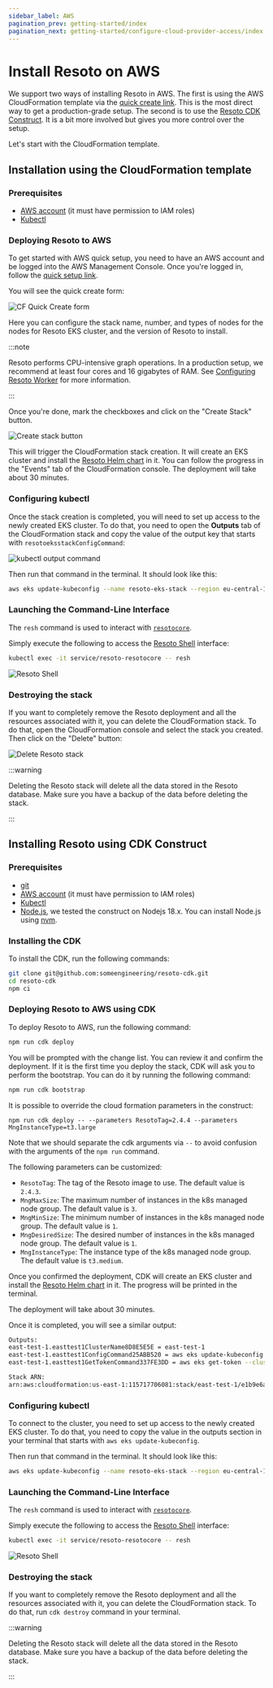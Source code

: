 ```yaml
---
sidebar_label: AWS
pagination_prev: getting-started/index
pagination_next: getting-started/configure-cloud-provider-access/index
---
```


# Install Resoto on AWS

We support two ways of installing Resoto in AWS. The first is using the AWS CloudFormation template via the [quick create link](https://eu-central-1.console.aws.amazon.com/cloudformation/home?region=eu-central-1#/stacks/create/review?templateURL=https://resoto-cdk.s3.eu-central-1.amazonaws.com/Resoto_EKS.template&stackName=ResotoEKS). This is the most direct way to get a production-grade setup. The second is to use the [Resoto CDK Construct](https://github.com/someengineering/resoto-cdk). It is a bit more involved but gives you more control over the setup.

Let's start with the CloudFormation template.

## Installation using the CloudFormation template

### Prerequisites

- [AWS account](https://aws.amazon.com/) (it must have permission to IAM roles)
- [Kubectl](https://kubernetes.io/docs/tasks/tools/)

### Deploying Resoto to AWS

To get started with AWS quick setup, you need to have an AWS account and be logged into the AWS Management Console. Once you're logged in, follow the [quick setup link](https://eu-central-1.console.aws.amazon.com/cloudformation/home?region=eu-central-1#/stacks/create/review?templateURL=https://resoto-cdk.s3.eu-central-1.amazonaws.com/Resoto_EKS.template&stackName=ResotoEKS).

You will see the quick create form:

![CF Quick Create form](./img/quick-setup-form.png)

Here you can configure the stack name, number, and types of nodes for the nodes for Resoto EKS cluster, and the version of Resoto to install.

:::note

Resoto performs CPU-intensive graph operations. In a production setup, we recommend at least four cores and 16 gigabytes of RAM. See [Configuring Resoto Worker](../../reference/configuration/worker.md#multi-core-machines) for more information.

:::

Once you're done, mark the checkboxes and click on the "Create Stack" button.

![Create stack button](./img/create-stack-button.png)

This will trigger the CloudFormation stack creation. It will create an EKS cluster and install the [Resoto Helm chart](https://github.com/someengineering/helm-charts) in it. You can follow the progress in the "Events" tab of the CloudFormation console. The deployment will take about 30 minutes.

### Configuring kubectl

Once the stack creation is completed, you will need to set up access to the newly created EKS cluster. To do that, you need to open the **Outputs** tab of the CloudFormation stack and copy the value of the output key that starts with `resotoeksstackConfigCommand`:

![kubectl output command](./img/eks-cfn-output.png)

Then run that command in the terminal. It should look like this:

```bash
aws eks update-kubeconfig --name resoto-eks-stack --region eu-central-1 --role-arn arn:aws:iam::12345679:role/ResotoEKS-resotoeksstackMastersRoleD49105D4-AN5CV68ZORFZ
```

### Launching the Command-Line Interface

The `resh` command is used to interact with [`resotocore`](../../concepts/components/core.md).

Simply execute the following to access the [Resoto Shell](../../concepts/components/shell.md) interface:

```bash
kubectl exec -it service/resoto-resotocore -- resh
```

![Resoto Shell](./img/resoto-shell.png)

### Destroying the stack

If you want to completely remove the Resoto deployment and all the resources associated with it, you can delete the CloudFormation stack. To do that, open the CloudFormation console and select the stack you created. Then click on the "Delete" button:

![Delete Resoto stack](./img/delete-resoto-stack.png)

:::warning

Deleting the Resoto stack will delete all the data stored in the Resoto database. Make sure you have a backup of the data before deleting the stack.

:::

## Installing Resoto using CDK Construct

### Prerequisites

- [git](https://git-scm.com/)
- [AWS account](https://aws.amazon.com/) (it must have permission to IAM roles)
- [Kubectl](https://kubernetes.io/docs/tasks/tools/)
- [Node.js](https://nodejs.org/en/), we tested the construct on Nodejs 18.x. You can install Node.js using [nvm](https://github.com/nvm-sh/nvm).

### Installing the CDK

To install the CDK, run the following commands:

```bash
git clone git@github.com:someengineering/resoto-cdk.git
cd resoto-cdk
npm ci
```

### Deploying Resoto to AWS using CDK

To deploy Resoto to AWS, run the following command:

```bash
npm run cdk deploy
```

You will be prompted with the change list. You can review it and confirm the deployment. If it is the first time you deploy the stack, CDK will ask you to perform the bootstrap. You can do it by running the following command:

```bash
npm run cdk bootstrap
```

It is possible to override the cloud formation parameters in the construct:

`npm run cdk deploy -- --parameters ResotoTag=2.4.4 --parameters MngInstanceType=t3.large`

Note that we should separate the cdk arguments via `--` to avoid confusion with the arguments of the `npm run` command.

The following parameters can be customized:

- `ResotoTag`: The tag of the Resoto image to use. The default value is `2.4.3`.
- `MngMaxSize`: The maximum number of instances in the k8s managed node group. The default value is `3`.
- `MngMinSize`: The minimum number of instances in the k8s managed node group. The default value is `1`.
- `MngDesiredSize`: The desired number of instances in the k8s managed node group. The default value is `1`.
- `MngInstanceType`: The instance type of the k8s managed node group. The default value is `t3.medium`.

Once you confirmed the deployment, CDK will create an EKS cluster and install the [Resoto Helm chart](https://github.com/someengineering/helm-charts) in it. The progress will be printed in the terminal.

The deployment will take about 30 minutes.

Once it is completed, you will see a similar output:

```bash
Outputs:
east-test-1.easttest1ClusterName8D8E5E5E = east-test-1
east-test-1.easttest1ConfigCommand25ABB520 = aws eks update-kubeconfig --name east-test-1 --region us-east-1 --role-arn <ROLE_ARN>
east-test-1.easttest1GetTokenCommand337FE3DD = aws eks get-token --cluster-name east-test-1 --region us-east-1 --role-arn <ROLE_ARN>

Stack ARN:
arn:aws:cloudformation:us-east-1:115717706081:stack/east-test-1/e1b9e6a0-d5f6-11eb-8498-0a374cd00e27e
```

### Configuring kubectl

To connect to the cluster, you need to set up access to the newly created EKS cluster. To do that, you need to copy the value in the outputs section in your terminal that starts with `aws eks update-kubeconfig`.

Then run that command in the terminal. It should look like this:

```bash
aws eks update-kubeconfig --name resoto-eks-stack --region eu-central-1 --role-arn arn:aws:iam::12345679:role/ResotoEKS-resotoeksstackMastersRoleD49105D4-AN5CV68ZORFZ
```

### Launching the Command-Line Interface

The `resh` command is used to interact with [`resotocore`](../../concepts/components/core.md).

Simply execute the following to access the [Resoto Shell](../../concepts/components/shell.md) interface:

```bash
kubectl exec -it service/resoto-resotocore -- resh
```

![Resoto Shell](./img/resoto-shell.png)

### Destroying the stack

If you want to completely remove the Resoto deployment and all the resources associated with it, you can delete the CloudFormation stack. To do that, run `cdk destroy` command in your terminal.

:::warning

Deleting the Resoto stack will delete all the data stored in the Resoto database. Make sure you have a backup of the data before deleting the stack.

:::
